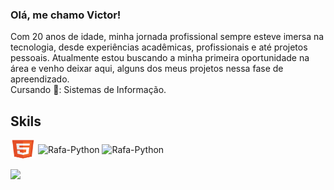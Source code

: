 ### Olá, me chamo Victor! 
Com 20 anos de idade, minha jornada profissional sempre esteve imersa na tecnologia, desde experiências acadêmicas, profissionais e até projetos pessoais. Atualmente estou buscando a minha primeira oportunidade na área e venho deixar aqui, alguns dos meus projetos nessa fase de apreendizado.  <br>
  Cursando 📘: Sistemas de Informação.
<br>
## Skils 

<div style="display: inline_block">
  <img align="center" alt="Rafa-HTML" height="30" width="40" src="https://raw.githubusercontent.com/devicons/devicon/master/icons/html5/html5-original.svg">
  <img align="center" alt="Rafa-Python" height="30" width="40" src="https://devicons.dev.br/icons?icon=Java&theme=dark">
   <img align="center" alt="Rafa-Python" height="30" width="40" src="https://devicons.dev.br/icons?icon=Github&theme=dark">
</div> 
<br>

<div> 
  <a href="https://www.linkedin.com/in/victor-pacheco-457897272/" target="_blank"><img src="https://img.shields.io/badge/-LinkedIn-%230077B5?style=for-the-badge&logo=linkedin&logoColor=white" target="_blank"></a> 
  
</div>
  
